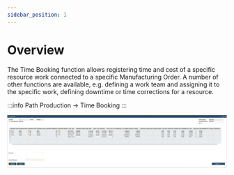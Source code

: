 ```yaml
---
sidebar_position: 1
---
```


# Overview

The Time Booking function allows registering time and cost of a specific resource work connected to a specific Manufacturing Order. A number of other functions are available, e.g. defining a work team and assigning it to the specific work, defining downtime or time corrections for a resource.

:::info Path
    Production → Time Booking
:::

![Time Booking](./media/overview/time-booking.webp)
